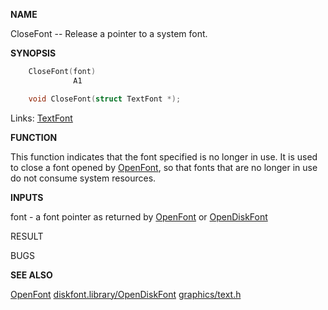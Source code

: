 
**NAME**

CloseFont -- Release a pointer to a system font.

**SYNOPSIS**

```c
    CloseFont(font)
              A1

    void CloseFont(struct TextFont *);

```
Links: [TextFont](_00A8.md) 

**FUNCTION**

This function indicates that the font specified is no longer
in use.  It is used to close a font opened by [OpenFont](OpenFont.md), so
that fonts that are no longer in use do not consume system
resources.

**INPUTS**

font -  a font pointer as returned by [OpenFont](OpenFont.md) or [OpenDiskFont](../diskfont/OpenDiskFont.md)

RESULT

BUGS

**SEE ALSO**

[OpenFont](OpenFont.md)  [diskfont.library/OpenDiskFont](../diskfont/OpenDiskFont.md)  [graphics/text.h](_00A8.md)
